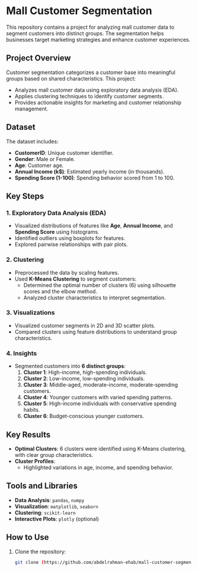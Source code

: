# Mall Customer Segmentation

This repository contains a project for analyzing mall customer data to segment customers into distinct groups. The segmentation helps businesses target marketing strategies and enhance customer experiences.

## Project Overview

Customer segmentation categorizes a customer base into meaningful groups based on shared characteristics. This project:

- Analyzes mall customer data using exploratory data analysis (EDA).
- Applies clustering techniques to identify customer segments.
- Provides actionable insights for marketing and customer relationship management.

## Dataset

The dataset includes:

- **CustomerID**: Unique customer identifier.
- **Gender**: Male or Female.
- **Age**: Customer age.
- **Annual Income (k$)**: Estimated yearly income (in thousands).
- **Spending Score (1-100)**: Spending behavior scored from 1 to 100.

## Key Steps

### 1. Exploratory Data Analysis (EDA)
- Visualized distributions of features like **Age**, **Annual Income**, and **Spending Score** using histograms.
- Identified outliers using boxplots for features.
- Explored pairwise relationships with pair plots.

### 2. Clustering
- Preprocessed the data by scaling features.
- Used **K-Means Clustering** to segment customers:
  - Determined the optimal number of clusters (6) using silhouette scores and the elbow method.
  - Analyzed cluster characteristics to interpret segmentation.

### 3. Visualizations
- Visualized customer segments in 2D and 3D scatter plots.
- Compared clusters using feature distributions to understand group characteristics.

### 4. Insights
- Segmented customers into **6 distinct groups**:
  1. **Cluster 1**: High-income, high-spending individuals.
  2. **Cluster 2**: Low-income, low-spending individuals.
  3. **Cluster 3**: Middle-aged, moderate-income, moderate-spending customers.
  4. **Cluster 4**: Younger customers with varied spending patterns.
  5. **Cluster 5**: High-income individuals with conservative spending habits.
  6. **Cluster 6**: Budget-conscious younger customers.

## Key Results

- **Optimal Clusters**: 6 clusters were identified using K-Means clustering, with clear group characteristics.
- **Cluster Profiles**:
  - Highlighted variations in age, income, and spending behavior.

## Tools and Libraries

- **Data Analysis**: `pandas`, `numpy`
- **Visualization**: `matplotlib`, `seaborn`
- **Clustering**: `scikit-learn`
- **Interactive Plots**: `plotly` (optional)

## How to Use

1. Clone the repository:
   ```bash
   git clone (https://github.com/abdelrahman-ehab/mall-customer-segmentation)
